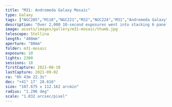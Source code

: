 ```yaml
---
title: "M31: Andromeda Galaxy Mosaic"
type: Galaxy
tags: ["NGC205","M110","NGC221","M32","NGC224","M31","Andromeda Galaxy"]
description: "Over 2,000 10-second exposures went into stacking 6 panels that were blended to produce this capture of Andromeda with neighboring galaxies M32 and M110."
image: assets/images/gallery/m31-mosaic/thumb.jpg
telescope: Stellina
length: "400mm"
aperture: "80mm"
folder: m31-mosaic
exposure: 10
lights: 2300
sessions: 18
firstCapture: 2021-08-10 
lastCapture: 2021-09-02
ra: "0h 43m 22.3s"
dec: "+41° 17' 28.616"
size: "107.675 x 112.162 arcmin"
radius: "1.296 deg"
scale: "1.032 arcsec/pixel"
---
```

